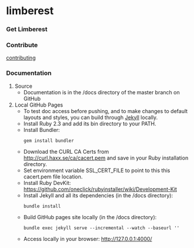 # limberest

### Get Limberest

### Contribute
[contributing](https://oakesville.github.io/limberest/topics/contribute)

### Documentation
1. Source
   - Documentation is in the /docs directory of the master branch on GitHub
2. Local GitHub Pages
   - To test doc access before pushing, and to make changes to default layouts and styles, 
     you can build through [Jekyll](https://help.github.com/articles/about-github-pages-and-jekyll/) locally.
   - Install Ruby 2.3 and add its bin directory to your PATH.
   - Install Bundler:
     ```
     gem install bundler
     ```
   - Download the CURL CA Certs from http://curl.haxx.se/ca/cacert.pem and save in your Ruby installation directory.
   - Set environment variable SSL_CERT_FILE to point to this this cacert.pem file location.
   - Install Ruby DevKit: https://github.com/oneclick/rubyinstaller/wiki/Development-Kit
   - Install Jekyll and all its dependencies (in the /docs directory):
     ```
     bundle install
     ```
   - Build GitHub pages site locally (in the /docs directory):
     ```
     bundle exec jekyll serve --incremental --watch --baseurl ''
     ```
   - Access locally in your browser:
     http://127.0.0.1:4000/

